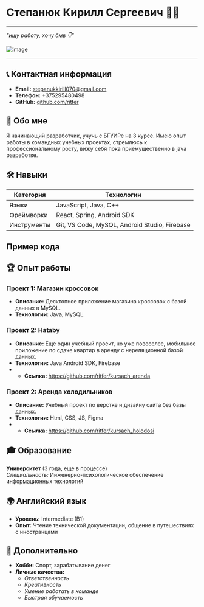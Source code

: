 # Степанюк Кирилл Сергеевич 👨‍💻
******
*"ищу работу, хочу бмв 👇"*  

![image](https://github.com/user-attachments/assets/a8454ced-6717-47cf-a553-255204f1d753)
******
## 📞 Контактная информация
- **Email:** stepanukkirill070@gmail.com  
- **Телефон:** +375295480498  
- **GitHub:** [github.com/ritfer](https://github.com/ritfer)  
 
## 🚀 Обо мне
Я начинающий разработчик, учучь с БГУИРе на 3 курсе. Имею опыт работы в командных учебных проектах, стремлюсь к профессиональному росту, вижу себя пока приемущественно в java разработке.

## 🛠 Навыки
| Категория       | Технологии                                                                 |
|-----------------|----------------------------------------------------------------------------|
| Языки          | JavaScript, Java, С++                                                       |
| Фреймворки     | React, Spring, Android SDK                                                  |
| Инструменты    | Git, VS Code, MySQL, Android Studio, Firebase                               |

## Пример кода


## 🏆 Опыт работы

### Проект 1: Магазин кроссовок
* **Описание:** Десктопное приложение магазина кроссовок с базой данных в MySQL.  
* **Технологии:** Java, MySQL.  

### Проект 2: Hataby
* **Описание:** Еще один учебный проект, но уже повеселее, мобильное приложение по сдаче квартир в аренду с нереляционной базой данных.  
* **Технологии:** Java Android SDK, Firebase
* * **Cсылка:** https://github.com/ritfer/kursach_arenda

### Проект 2: Аренда холодильников
* **Описание:** Учебный проект по верстке и дизайну сайта без базы данных.
* **Технологии:** Html, CSS, JS, Figma
* * **Cсылка:** https://github.com/ritfer/kursach_holodosi


## 🎓 Образование
**Университет** (3 года, еще в процессе)  
*Специальность:* Инженерно-психологическое обеспечение информационных технологий    

## 🌍 Английский язык
* **Уровень:** Intermediate (B1)  
* **Опыт:** Чтение технической документации, общение в путешествиях с иностранцами 

## 📌 Дополнительно
* **Хобби:** Cпорт, зарабатывание денег  
* **Личные качества:**  
  - *Ответственность*  
  - *Креативность*  
  - *Умение работать в команде*
  - *Быстрая обучаемость*

